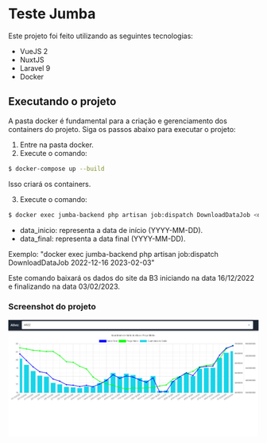 # Teste Jumba

Este projeto foi feito utilizando as seguintes tecnologias:

- VueJS 2
- NuxtJS
- Laravel 9
- Docker

## Executando o projeto
A pasta docker é fundamental para a criação e gerenciamento dos containers do projeto. Siga os passos abaixo para executar o projeto:

1. Entre na pasta docker.
2. Execute o comando:

```sh
$ docker-compose up --build
```
Isso criará os containers.

3. Execute o comando:  

```sh
$ docker exec jumba-backend php artisan job:dispatch DownloadDataJob <data_inicio> <data_final>
```  
- data_inicio: representa a data de início (YYYY-MM-DD).
- data_final: representa a data final (YYYY-MM-DD).

Exemplo: "docker exec jumba-backend php artisan job:dispatch DownloadDataJob 2022-12-16 2023-02-03"


Este comando baixará os dados do site da B3 iniciando na data 16/12/2022 e finalizando na data 03/02/2023.

### Screenshot do projeto

![Screenshot 1](https://github.com/rickhc3/jumba-test/blob/master/docker/img/screenshot.png)
